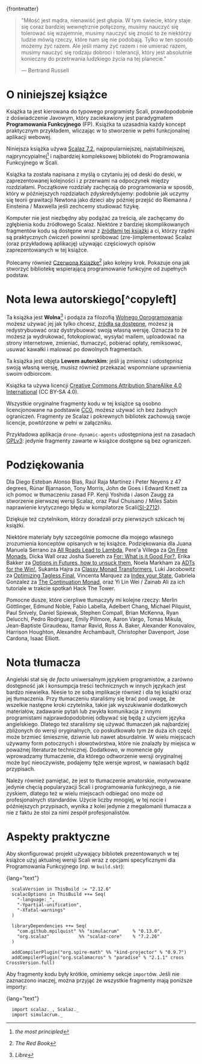 {frontmatter}

> "Miłość jest mądra, nienawiść jest głupia. W tym świecie, który staje się
> coraz bardziej wewnętrznie połączony, musimy nauczyć się tolerować się 
> wzajemnie, musimy nauczyć się znosić to że niektórzy ludzie mówią rzeczy,
> które nam się nie podobają. Tylko w ten sposób możemy żyć razem. Ale jeśli
> mamy żyć razem i nie umierać razem, musimy nauczyć się rodzaju dobroci
> i tolerancji, który jest absolutnie konieczny do przetrwania ludzkiego życia
> na tej planecie."
> 
> ― Bertrand Russell


# O niniejszej książce

Książka ta jest kierowana do typowego programisty Scali, prawdopodobnie z
doświadczenie Javowym, który zaciekawiony jest paradygmatem **Programowania Funkcyjnego** (FP).
Książka ta uzasadnia każdy koncept praktycznym przykładem, wliczając w to stworzenie w pełni funkcjonalnej aplikacji
webowej.

Niniejsza książka używa [Scalaz 7.2](https://github.com/scalaz/scalaz), najpopularniejszej, najstabilniejszej,
najpryncypialnej[^principled] i najbardziej kompleksowej biblioteki do Programowania Funkcyjnego w Scali.

[^principled]: _the most principled_

Książka ta została napisana z myślą o czytaniu jej od deski do deski, w zaprezentowanej kolejności i z 
przerwami na odpoczynek między rozdziałami. Początkowe rozdziały zachęcają do programowania w sposób, który
w późniejszych rozdziałach zdyskredytujemy: podobnie jak uczymy się teorii grawitacji Newtona jako dzieci
aby później przejść do Riemanna / Einsteina / Maxwella jeśli zechcemy studiować fizykę.

Komputer nie jest niezbędny aby podążać za treścią, ale zachęcamy do zgłębienia kodu źródłowego Scalaz. Niektóre z bardziej
skomplikowanych fragmentów kodu są dostępne wraz z [źródłami tej książki](https://github.com/fommil/fpmortals/)  a
ci, którzy rządni są praktycznych ćwiczeń powinni spróbować (zre-)implementować Scalaz (oraz przykładową aplikację)
używając częściowych opisów zaprezentowanych w tej książce.

Polecamy również [Czerwoną Książkę](https://www.manning.com/books/functional-programming-in-scala)[^redbook] jako kolejny krok. 
Pokazuje ona jak stworzyć bibliotekę wspierającą programowanie funkcyjne od zupełnych podstaw.

[^redbook]: _The Red Book_


# Nota lewa autorskiego[^copyleft]

[^copleft]: _Copyleft notice_. Nie mogliśmy się powstrzymać.

Ta książka jest **Wolna**[^libre] i podąża za filozofią [Wolnego Oprogramowania](https://www.gnu.org/philosophy/free-sw.en.html):
możesz używać jej jak tylko chcesz, [źródła są dostępne](https://github.com/fommil/fpmortals/), możesz ją redystrybuować 
oraz dystrybuować swoją własną wersję. Oznacza to że możesz ja wydrukować, fotokopiować, wysyłać mailem, uploadować 
na strony internetowe, zmieniać, tłumaczyć, pobierać opłaty, remiksować, usuwać kawałki i malować po dowolnych fragmentach.

[^libre]: _Libre_

Ta książka jest objęta **Lewem autorskim**: jeśli ją zmienisz i udostępnisz swoją własną wersję, musisz również przekazać
wspomniane uprawnienia swoim odbiorcom.

Książka ta używa licencji [Creative Commons Attribution ShareAlike 4.0 International](https://creativecommons.org/licenses/by-sa/4.0/legalcode) 
(CC BY-SA 4.0).

Wszystkie oryginalne fragmenty kodu w tej książce są osobno licencjonowane na podstawie [CC0](https://wiki.creativecommons.org/wiki/CC0),
możesz używać ich bez żadnych ograniczeń. Fragmenty ze Scalaz i pokrewnych bibliotek zachowują swoje licencje, powtórzone w pełni w załączniku.

Przykładowa aplikacja `drone-dynamic-agents` udostępniona jest na zasadach [GPLv3](https://www.gnu.org/licenses/gpl-3.0.en.html):
jedynie fragmenty zawarte w książce dostępne są bez ograniczeń. 


# Podziękowania

Dla Diego Esteban Alonso Blas, Raúl Raja Martínez i Peter Neyens z 47
degrees, Rúnar Bjarnason, Tony Morris, John de Goes i Edward Kmett
za ich pomoc w tłumaczeniu zasad FP. Kenji Yoshida i
Jason Zaugg za stworzenie pierwszej wersji Scalaz, oraz Paul Chuisano /
Miles Sabin naprawienie krytycznego błędu w kompilatorze Scali([SI-2712](https://issues.scala-lang.org/browse/SI-2712)).

Dziękuje też czytelnikom, którzy doradzali przy pierwszych szkicach tej książki.

Niektóre materiały były szczególnie pomocne dla mojego własnego zrozumienia konceptów opisanych w tej książce.
Podziękowania dla Juana Manuela Serrano za [All Roads Lead to Lambda](https://skillsmatter.com/skillscasts/9904-london-scala-march-meetup#video), 
Pere'a Villega za [On Free Monads](http://perevillega.com/understanding-free-monads), 
Dicka Wall oraz Josha Suereth za [For: What is it Good For?](https://www.youtube.com/watch?v=WDaw2yXAa50), 
Erika Bakker za [Options in Futures, how to unsuck them](https://www.youtube.com/watch?v=hGMndafDcc8),
Noela Markham za [ADTs for the Win!](https://www.47deg.com/presentations/2017/06/01/ADT-for-the-win/), 
Sukanta Hajra za [Classy Monad Transformers](https://www.youtube.com/watch?v=QtZJATIPB0k),
Luki Jacobowitz za [Optimizing Tagless Final](https://lukajcb.github.io/blog/functional/2018/01/03/optimizing-tagless-final.html), 
Vincenta Marquez za [Index your State](https://www.youtube.com/watch?v=JPVagd9W4Lo), 
Gabriela Gonzalez za [The Continuation Monad](http://www.haskellforall.com/2012/12/the-continuation-monad.html), 
oraz Yi Lin Wei / Zainab Ali za ich tutoriale w trakcie spotkań Hack The Tower.

Pomocne dusze, które cierpliwe tłumaczyły mi kolejne rzeczy: Merlin Göttlinger, Edmund
Noble, Fabio Labella, Adelbert Chang, Michael Pilquist, Paul Snively, Daniel
Spiewak, Stephen Compall, Brian McKenna, Ryan Delucchi, Pedro Rodriguez, Emily
Pillmore, Aaron Vargo, Tomas Mikula, Jean-Baptiste Giraudeau, Itamar Ravid, Ross
A. Baker, Alexander Konovalov, Harrison Houghton, Alexandre Archambault,
Christopher Davenport, Jose Cardona, Isaac Elliott.

# Nota tłumacza

Angielski stał się _de facto_ uniwersalnym językiem programistów, a zarówno dostępność jak i konsumpcja treści 
technicznych w innych językach jest bardzo niewielka. Niesie to ze sobą implikacje również i dla tej książki 
oraz jej tłumaczenia. Przy tłumaczeniu staraliśmy się brać pod uwagę, że wszelkie następne kroki czytelnika, 
takie jak wyszukiwanie dodatkowych materiałów, zadawanie pytań lub zwykła komunikacja z innymi programistami
najprawdopodobniej odbywać się będą z użyciem języka angielskiego. Dlatego też staraliśmy się używać tłumaczeń jak 
najbardziej zbliżonych do wersji oryginalnych, co poskutkowało tym że duża ich część może brzmieć śmiesznie, dziwnie lub
nawet absurdalnie. W wielu miejscach używamy form potocznych i słowotwórstwa, które nie znalazły by miejsca w 
poważnej literaturze technicznej. Dodatkowo, w momencie gdy wprowadzamy tłumaczenie, dla którego odtworzenie 
wersji oryginalnej może być nieoczywiste, podajemy tęże wersje wprost, w nawiasach bądź przypisach.

Należy również pamiętać, że jest to tłumaczenie amatorskie, motywowane jedynie chęcią popularyzacji Scali i 
programowania funkcyjnego, a nie zyskiem, dlatego też w wielu miejscach odbiegać ono może od profesjonalnych
standardów. Użycie liczby mnogiej, w tej nocie i późniejszych przypisach, wynika z kolei jedynie z megalomanii 
tłumacza a nie z faktu że stoi za nimi zespół profesjonalistów.



# Aspekty praktyczne

Aby skonfigurować projekt używający bibliotek prezentowanych w tej książce użyj aktualnej wersji Scali wraz
z opcjami specyficznymi dla Programowania Funkcyjnego (np. w `build.sbt`):

{lang="text"}
~~~~~~~~
  scalaVersion in ThisBuild := "2.12.6"
  scalacOptions in ThisBuild ++= Seq(
    "-language:_",
    "-Ypartial-unification",
    "-Xfatal-warnings"
  )
  
  libraryDependencies ++= Seq(
    "com.github.mpilquist" %% "simulacrum"     % "0.13.0",
    "org.scalaz"           %% "scalaz-core"    % "7.2.26"
  )
  
  addCompilerPlugin("org.spire-math" %% "kind-projector" % "0.9.7")
  addCompilerPlugin("org.scalamacros" % "paradise" % "2.1.1" cross CrossVersion.full)
~~~~~~~~

Aby fragmenty kodu były krótkie, ominiemy sekcje `import`ów. Jeśli nie zaznaczono inaczej,
można przyjąć że wszystkie fragmenty mają poniższe importy:

{lang="text"}
~~~~~~~~
  import scalaz._, Scalaz._
  import simulacrum._
~~~~~~~~


